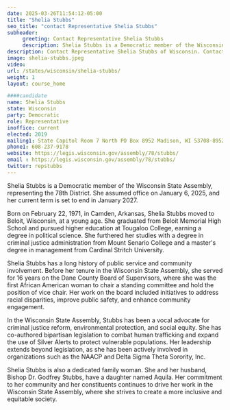 ```yaml
---
date: 2025-03-26T11:54:12-05:00
title: "Shelia Stubbs"
seo_title: "contact Representative Shelia Stubbs"
subheader:
     greeting: Contact Representative Shelia Stubbs
     description: Shelia Stubbs is a Democratic member of the Wisconsin State Assembly, representing the 78th District. She assumed office on January 6, 2025, and her current term is set to end in January 2027.
description: Contact Representative Shelia Stubbs of Wisconsin. Contact information for Shelia Stubbs includes email address, phone number, and mailing address.
image: shelia-stubbs.jpeg
video:
url: /states/wisconsin/shelia-stubbs/
weight: 1
layout: course_home

####candidate
name: Shelia Stubbs
state: Wisconsin
party: Democratic
role: Representative
inoffice: current
elected: 2019
mailing1: State Capitol Room 7 North PO Box 8952 Madison, WI 53708-8952
phone1: 608-237-9178
website: https://legis.wisconsin.gov/assembly/78/stubbs/
email : https://legis.wisconsin.gov/assembly/78/stubbs/
twitter: repstubbs
---
```

Shelia Stubbs is a Democratic member of the Wisconsin State Assembly, representing the 78th District. She assumed office on January 6, 2025, and her current term is set to end in January 2027.

Born on February 22, 1971, in Camden, Arkansas, Shelia Stubbs moved to Beloit, Wisconsin, at a young age. She graduated from Beloit Memorial High School and pursued higher education at Tougaloo College, earning a degree in political science. She furthered her studies with a degree in criminal justice administration from Mount Senario College and a master's degree in management from Cardinal Stritch University.

Shelia Stubbs has a long history of public service and community involvement. Before her tenure in the Wisconsin State Assembly, she served for 16 years on the Dane County Board of Supervisors, where she was the first African American woman to chair a standing committee and hold the position of vice chair. Her work on the board included initiatives to address racial disparities, improve public safety, and enhance community engagement.

In the Wisconsin State Assembly, Stubbs has been a vocal advocate for criminal justice reform, environmental protection, and social equity. She has co-authored bipartisan legislation to combat human trafficking and expand the use of Silver Alerts to protect vulnerable populations. Her leadership extends beyond legislation, as she has been actively involved in organizations such as the NAACP and Delta Sigma Theta Sorority, Inc.

Shelia Stubbs is also a dedicated family woman. She and her husband, Bishop Dr. Godfrey Stubbs, have a daughter named Aquila. Her commitment to her community and her constituents continues to drive her work in the Wisconsin State Assembly, where she strives to create a more inclusive and equitable society.
